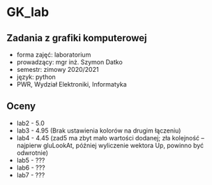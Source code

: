 # GK_lab
## Zadania z grafiki komputerowej
* forma zajęć: laboratorium
* prowadzący: mgr inż. Szymon Datko
* semestr: zimowy 2020/2021
* język: python
* PWR, Wydział Elektroniki, Informatyka


## Oceny
* lab2 - 5.0
* lab3 - 4.95 (Brak ustawienia kolorów na drugim łączeniu)
* lab4 - 4.45 (zad5 ma zbyt mało wartości dodanej; zła kolejność – najpierw gluLookAt, później wyliczenie wektora Up, powinno być odwrotnie)
* lab5 - ???
* lab6 - ???
* lab7 - ???


